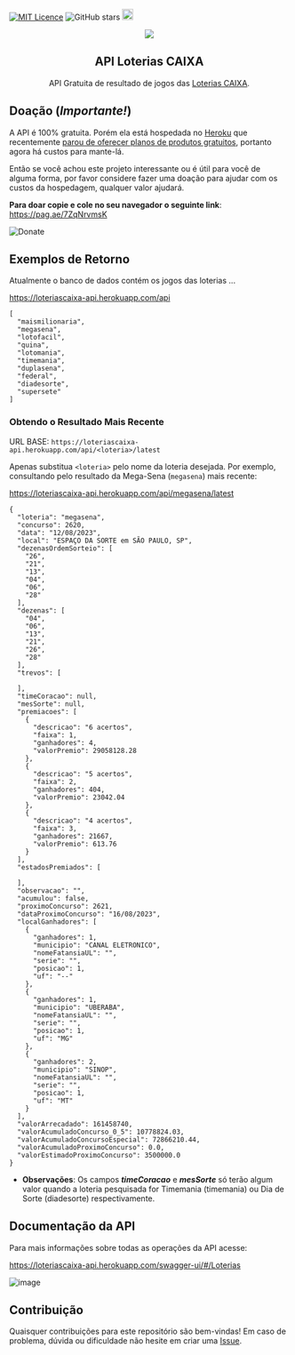 [![MIT Licence](https://badges.frapsoft.com/os/mit/mit.svg?v=103)](https://opensource.org/licenses/mit-license.php)
![GitHub stars](https://img.shields.io/github/stars/guto-alves/loterias-api)
<a href="https://t.me/+VNG9nOMxG1NkMTEx">
<img src="https://img.shields.io/badge/Telegram-2CA5E0?style=for-the-badge&logo=telegram&logoColor=white" height="20" />
</a>

<p align="center">
  <img src="https://user-images.githubusercontent.com/48946749/147809259-e7b15a3b-2e90-42c2-abaf-a6cacdc77e03.png">
  <h2 align="center">API Loterias CAIXA</h2>
  <p align="center">
    API Gratuita de resultado de jogos das <a href="http://loterias.caixa.gov.br/wps/portal/loterias">Loterias CAIXA</a>.<br>
  </p>
</p>


## Doação (*Importante!*)

A API é 100% gratuita. Porém ela está hospedada no [Heroku](https://www.heroku.com/) que recentemente [parou de oferecer planos de produtos gratuitos](https://blog.heroku.com/next-chapter), portanto agora há custos para mante-lá.

Então se você achou este projeto interessante ou é útil para você de alguma forma, por favor considere fazer uma doação para ajudar com os custos da hospedagem, qualquer valor ajudará.

**Para doar copie e cole no seu navegador o seguinte link**: https://pag.ae/7ZqNrvmsK

![Donate](https://stc.pagseguro.uol.com.br/public/img/botoes/doacoes/205x30-doar.gif) 

## Exemplos de Retorno
Atualmente o banco de dados contém os jogos das loterias ...

https://loteriascaixa-api.herokuapp.com/api

```
[
  "maismilionaria",
  "megasena",
  "lotofacil",
  "quina",
  "lotomania",
  "timemania",
  "duplasena",
  "federal",
  "diadesorte",
  "supersete"
]
```

### **Obtendo o Resultado Mais Recente**

URL BASE: ```https://loteriascaixa-api.herokuapp.com/api/<loteria>/latest```

Apenas substitua ```<loteria>``` pelo nome da loteria desejada. Por exemplo, consultando pelo resultado da Mega-Sena (```megasena```) mais recente: 

https://loteriascaixa-api.herokuapp.com/api/megasena/latest

```
{
  "loteria": "megasena",
  "concurso": 2620,
  "data": "12/08/2023",
  "local": "ESPAÇO DA SORTE em SÃO PAULO, SP",
  "dezenasOrdemSorteio": [
    "26",
    "21",
    "13",
    "04",
    "06",
    "28"
  ],
  "dezenas": [
    "04",
    "06",
    "13",
    "21",
    "26",
    "28"
  ],
  "trevos": [
    
  ],
  "timeCoracao": null,
  "mesSorte": null,
  "premiacoes": [
    {
      "descricao": "6 acertos",
      "faixa": 1,
      "ganhadores": 4,
      "valorPremio": 29058128.28
    },
    {
      "descricao": "5 acertos",
      "faixa": 2,
      "ganhadores": 404,
      "valorPremio": 23042.04
    },
    {
      "descricao": "4 acertos",
      "faixa": 3,
      "ganhadores": 21667,
      "valorPremio": 613.76
    }
  ],
  "estadosPremiados": [
    
  ],
  "observacao": "",
  "acumulou": false,
  "proximoConcurso": 2621,
  "dataProximoConcurso": "16/08/2023",
  "localGanhadores": [
    {
      "ganhadores": 1,
      "municipio": "CANAL ELETRONICO",
      "nomeFatansiaUL": "",
      "serie": "",
      "posicao": 1,
      "uf": "--"
    },
    {
      "ganhadores": 1,
      "municipio": "UBERABA",
      "nomeFatansiaUL": "",
      "serie": "",
      "posicao": 1,
      "uf": "MG"
    },
    {
      "ganhadores": 2,
      "municipio": "SINOP",
      "nomeFatansiaUL": "",
      "serie": "",
      "posicao": 1,
      "uf": "MT"
    }
  ],
  "valorArrecadado": 161458740,
  "valorAcumuladoConcurso_0_5": 10778824.03,
  "valorAcumuladoConcursoEspecial": 72866210.44,
  "valorAcumuladoProximoConcurso": 0.0,
  "valorEstimadoProximoConcurso": 3500000.0
}
```

-  **Observações**: Os campos <i><b>timeCoracao</b></i> e <i><b>mesSorte</b></i> só terão algum valor quando a loteria pesquisada for Timemania (timemania) ou Dia de Sorte (diadesorte) respectivamente.

## Documentação da API
 
Para mais informações sobre todas as operações da API acesse: 

https://loteriascaixa-api.herokuapp.com/swagger-ui/#/Loterias

![image](https://user-images.githubusercontent.com/48946749/144352143-7140d64d-43a9-465c-b12c-7d5d3514ccd5.png)

## Contribuição

Quaisquer contribuições para este repositório são bem-vindas! Em caso de problema, dúvida ou dificuldade não hesite em criar uma [Issue](https://github.com/guto-alves/loterias-api/issues).

